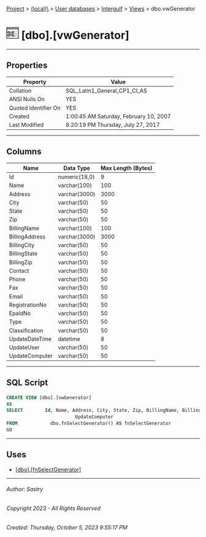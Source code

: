 #### 

[Project](../../../../index.md) > [(local)\\](../../../index.md) > [User databases](../../index.md) > [Intergulf](../index.md) > [Views](Views.md) > dbo.vwGenerator

# ![Views](../../../../Images/View32.png) [dbo].[vwGenerator]

---

## <a name="#properties"></a>Properties

| Property | Value |
|---|---|
| Collation | SQL_Latin1_General_CP1_CI_AS |
| ANSI Nulls On | YES |
| Quoted Identifier On | YES |
| Created | 1:00:45 AM Saturday, February 10, 2007 |
| Last Modified | 8:20:19 PM Thursday, July 27, 2017 |


---

## <a name="#columns"></a>Columns

| Name | Data Type | Max Length (Bytes) |
|---|---|---|
| Id | numeric(18,0) | 9 |
| Name | varchar(100) | 100 |
| Address | varchar(3000) | 3000 |
| City | varchar(50) | 50 |
| State | varchar(50) | 50 |
| Zip | varchar(50) | 50 |
| BillingName | varchar(100) | 100 |
| BillingAddress | varchar(3000) | 3000 |
| BillingCity | varchar(50) | 50 |
| BillingState | varchar(50) | 50 |
| BillingZip | varchar(50) | 50 |
| Contact | varchar(50) | 50 |
| Phone | varchar(50) | 50 |
| Fax | varchar(50) | 50 |
| Email | varchar(50) | 50 |
| RegistrationNo | varchar(50) | 50 |
| EpaIdNo | varchar(50) | 50 |
| Type | varchar(50) | 50 |
| Classification | varchar(50) | 50 |
| UpdateDateTime | datetime | 8 |
| UpdateUser | varchar(50) | 50 |
| UpdateComputer | varchar(50) | 50 |


---

## <a name="#sqlscript"></a>SQL Script

```sql
CREATE VIEW [dbo].[vwGenerator]
AS
SELECT        Id, Name, Address, City, State, Zip, BillingName, BillingAddress, BillingCity, BillingState, BillingZip, Contact, Phone, Fax, Email, RegistrationNo, EpaIdNo, Type, Classification, UpdateDateTime, UpdateUser, 
                         UpdateComputer
FROM            dbo.fnSelectGenerator() AS fnSelectGenerator
GO

```


---

## <a name="#uses"></a>Uses

* [[dbo].[fnSelectGenerator]](../Programmability/Functions/Table-valued_Functions/dbo_fnSelectGenerator.md)


---

###### Author:  Sastry

###### Copyright 2023 - All Rights Reserved

###### Created: Thursday, October 5, 2023 9:55:17 PM

